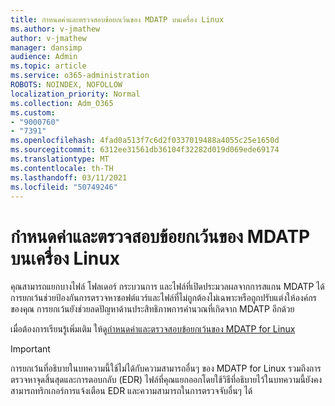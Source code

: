 ```yaml
---
title: กําหนดค่าและตรวจสอบข้อยกเว้นของ MDATP บนเครื่อง Linux
ms.author: v-jmathew
author: v-jmathew
manager: dansimp
audience: Admin
ms.topic: article
ms.service: o365-administration
ROBOTS: NOINDEX, NOFOLLOW
localization_priority: Normal
ms.collection: Adm_O365
ms.custom:
- "9000760"
- "7391"
ms.openlocfilehash: 4fad0a513f7c6d2f0337019488a4055c25e1650d
ms.sourcegitcommit: 6312ee31561db36104f32282d019d069ede69174
ms.translationtype: MT
ms.contentlocale: th-TH
ms.lasthandoff: 03/11/2021
ms.locfileid: "50749246"
---
```

# <a name="configure-and-validate-exclusions-for-mdatp-on-a-linux-machine"></a>กําหนดค่าและตรวจสอบข้อยกเว้นของ MDATP บนเครื่อง Linux

คุณสามารถแยกบางไฟล์ โฟลเดอร์ กระบวนการ และไฟล์ที่เปิดประมวลผลจากการสแกน MDATP ได้ การยกเว้นช่วยป้องกันการตรวจหาซอฟต์แวร์และไฟล์ที่ไม่ถูกต้องไม่เฉพาะหรือถูกปรับแต่งให้องค์กรของคุณ การยกเว้นยังช่วยลดปัญหาด้านประสิทธิภาพการคํานวณที่เกิดจาก MDATP อีกด้วย

เมื่อต้องการเรียนรู้เพิ่มเติม ให้ดู[กําหนดค่าและตรวจสอบข้อยกเว้นของ MDATP for Linux](https://go.microsoft.com/fwlink/?linkid=2144517)

> [!IMPORTANT]
> การยกเว้นที่อธิบายในบทความนี้ใช้ไม่ได้กับความสามารถอื่นๆ ของ MDATP for Linux รวมถึงการตรวจหาจุดสิ้นสุดและการตอบกลับ (EDR) ไฟล์ที่คุณแยกออกโดยใช้วิธีที่อธิบายไว้ในบทความนี้ยังคงสามารถทริกเกอร์การแจ้งเตือน EDR และความสามารถในการตรวจจับอื่นๆ ได้
